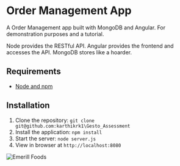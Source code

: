 # Order Management App

A Order Management app built with MongoDB and Angular. For demonstration purposes and a tutorial.

Node provides the RESTful API. Angular provides the frontend and accesses the API. MongoDB stores like a hoarder.

## Requirements

- [Node and npm](http://nodejs.org)

## Installation

1. Clone the repository: `git clone git@github.com:karthikrk1\Gesto_Assessment`
2. Install the application: `npm install`
3. Start the server: `node server.js`
4. View in browser at `http://localhost:8080`



![Emerill Foods](http://imgur.com/YO5TrKX)
